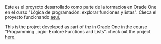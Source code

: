 Este es el proyecto desarrollado como parte de la formacion en Oracle One en el curso "Lógica de programación: explorar funciones y listas". Checa el proyecto funcionando <a href="">aquì.</a>

This is the project developed as part of the in Oracle One in the course "Programming Logic: Explore Functions and Lists". check out the project <a href="">here.</a>
